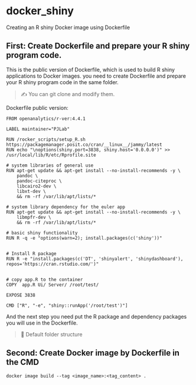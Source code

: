# docker_shiny
Creating an R shiny Docker image using Dockerfile

## First: Create Dockerfile and prepare your R shiny program code.
This is the public version of Dockerfile, which is used to build R shiny applications to Docker images.
you need to create Dockerfile and prepare your R shiny program code in the same folder. 
>✍️  You can git clone and modify them.

Dockerfile public version:
```
FROM openanalytics/r-ver:4.4.1

LABEL maintainer="PJLab"

RUN /rocker_scripts/setup_R.sh https://packagemanager.posit.co/cran/__linux__/jammy/latest
RUN echo "\noptions(shiny.port=3838, shiny.host='0.0.0.0')" >> /usr/local/lib/R/etc/Rprofile.site

# system libraries of general use
RUN apt-get update && apt-get install --no-install-recommends -y \
    pandoc \
    pandoc-citeproc \
    libcairo2-dev \
    libxt-dev \
    && rm -rf /var/lib/apt/lists/*

# system library dependency for the euler app
RUN apt-get update && apt-get install --no-install-recommends -y \
    libmpfr-dev \
    && rm -rf /var/lib/apt/lists/*

# basic shiny functionality
RUN R -q -e "options(warn=2); install.packages(c('shiny'))"


# Install R package
RUN R -e "install.packages(c('DT', 'shinyalert', 'shinydashboard'), repos='https://cran.rstudio.com/')"


# copy app.R to the container
COPY  app.R Ui/ Server/ /root/test/

EXPOSE 3838

CMD ["R", "-e", "shiny::runApp('/root/test')"]

```
And the next step you need put the R package and dependency packages you will use in the Dockerfile.

>👀  Default folder structure


## Second: Create Docker image by Dockerfile in the CMD
```
docker image build --tag <image_name>:<tag_content> .

```

